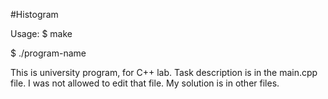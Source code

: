 #Histogram

Usage:
$ make

$ ./program-name

This is university program, for C++ lab. Task description is in the main.cpp file. I was not allowed to edit that file. My solution is in other files.
